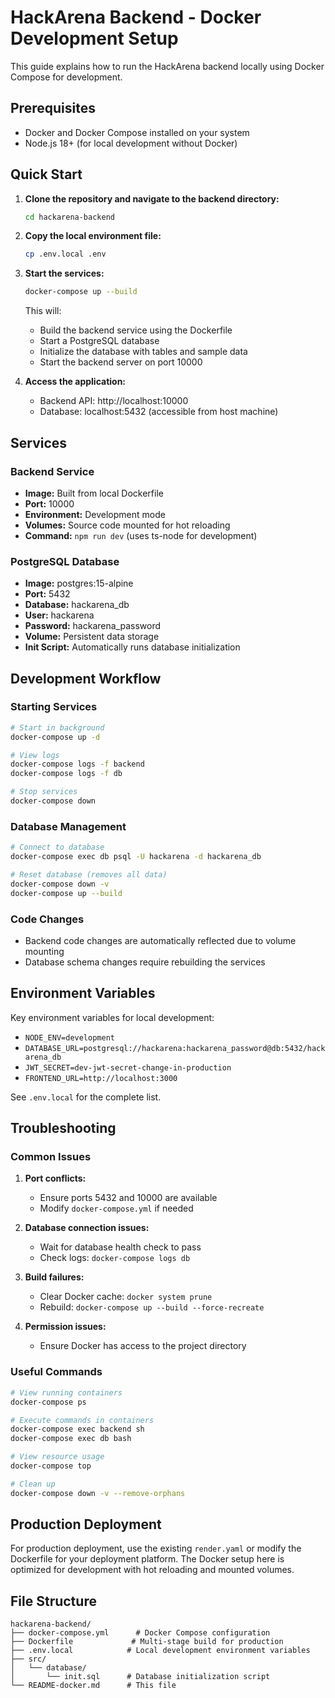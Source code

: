 # HackArena Backend - Docker Development Setup

This guide explains how to run the HackArena backend locally using Docker Compose for development.

## Prerequisites

- Docker and Docker Compose installed on your system
- Node.js 18+ (for local development without Docker)

## Quick Start

1. **Clone the repository and navigate to the backend directory:**
   ```bash
   cd hackarena-backend
   ```

2. **Copy the local environment file:**
   ```bash
   cp .env.local .env
   ```

3. **Start the services:**
   ```bash
   docker-compose up --build
   ```

   This will:
   - Build the backend service using the Dockerfile
   - Start a PostgreSQL database
   - Initialize the database with tables and sample data
   - Start the backend server on port 10000

4. **Access the application:**
   - Backend API: http://localhost:10000
   - Database: localhost:5432 (accessible from host machine)

## Services

### Backend Service
- **Image:** Built from local Dockerfile
- **Port:** 10000
- **Environment:** Development mode
- **Volumes:** Source code mounted for hot reloading
- **Command:** `npm run dev` (uses ts-node for development)

### PostgreSQL Database
- **Image:** postgres:15-alpine
- **Port:** 5432
- **Database:** hackarena_db
- **User:** hackarena
- **Password:** hackarena_password
- **Volume:** Persistent data storage
- **Init Script:** Automatically runs database initialization

## Development Workflow

### Starting Services
```bash
# Start in background
docker-compose up -d

# View logs
docker-compose logs -f backend
docker-compose logs -f db

# Stop services
docker-compose down
```

### Database Management
```bash
# Connect to database
docker-compose exec db psql -U hackarena -d hackarena_db

# Reset database (removes all data)
docker-compose down -v
docker-compose up --build
```

### Code Changes
- Backend code changes are automatically reflected due to volume mounting
- Database schema changes require rebuilding the services

## Environment Variables

Key environment variables for local development:

- `NODE_ENV=development`
- `DATABASE_URL=postgresql://hackarena:hackarena_password@db:5432/hackarena_db`
- `JWT_SECRET=dev-jwt-secret-change-in-production`
- `FRONTEND_URL=http://localhost:3000`

See `.env.local` for the complete list.

## Troubleshooting

### Common Issues

1. **Port conflicts:**
   - Ensure ports 5432 and 10000 are available
   - Modify `docker-compose.yml` if needed

2. **Database connection issues:**
   - Wait for database health check to pass
   - Check logs: `docker-compose logs db`

3. **Build failures:**
   - Clear Docker cache: `docker system prune`
   - Rebuild: `docker-compose up --build --force-recreate`

4. **Permission issues:**
   - Ensure Docker has access to the project directory

### Useful Commands

```bash
# View running containers
docker-compose ps

# Execute commands in containers
docker-compose exec backend sh
docker-compose exec db bash

# View resource usage
docker-compose top

# Clean up
docker-compose down -v --remove-orphans
```

## Production Deployment

For production deployment, use the existing `render.yaml` or modify the Dockerfile for your deployment platform. The Docker setup here is optimized for development with hot reloading and mounted volumes.

## File Structure

```
hackarena-backend/
├── docker-compose.yml      # Docker Compose configuration
├── Dockerfile             # Multi-stage build for production
├── .env.local            # Local development environment variables
├── src/
│   └── database/
│       └── init.sql      # Database initialization script
└── README-docker.md      # This file